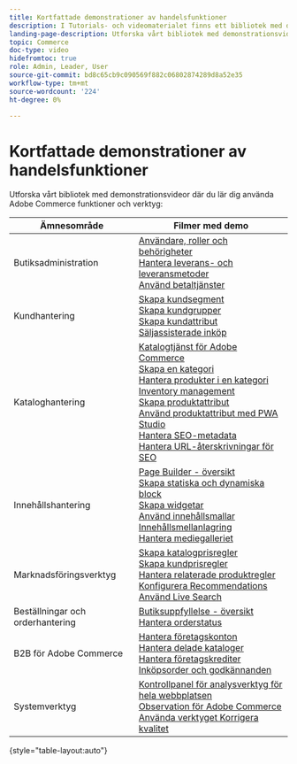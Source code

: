 ```yaml
---
title: Kortfattade demonstrationer av handelsfunktioner
description: I Tutorials- och videomaterialet finns ett bibliotek med demonstrationsvideor som hjälper dig att lära dig hur du använder funktioner och verktyg i Commerce.
landing-page-description: Utforska vårt bibliotek med demonstrationsvideor som hjälper dig att lära dig hur du använder Adobe Commerce funktioner och verktyg.
topic: Commerce
doc-type: video
hidefromtoc: true
role: Admin, Leader, User
source-git-commit: bd8c65cb9c090569f882c06802874289d8a52e35
workflow-type: tm+mt
source-wordcount: '224'
ht-degree: 0%

---
```


# Kortfattade demonstrationer av handelsfunktioner

Utforska vårt bibliotek med demonstrationsvideor där du lär dig använda Adobe Commerce funktioner och verktyg:

| Ämnesområde | Filmer med demo |
| ------------ | ---------- |
| Butiksadministration | [Användare, roller och behörigheter](./merchant/users-roles-permissions.md) <br>[Hantera leverans- och leveransmetoder](./merchant/shipping-delivery.md) <br>[Använd betaltjänster](./merchant/payment-services.md) |
| Kundhantering | [Skapa kundsegment](./merchant/customer-segments.md) <br>[Skapa kundgrupper](./merchant/customer-groups.md) <br>[Skapa kundattribut](./merchant/customer-attributes.md) <br>[Säljassisterade inköp](./merchant/seller-assisted-shopping.md) |
| Kataloghantering | [Katalogtjänst för Adobe Commerce](./merchant/catalog-service.md) <br>[Skapa en kategori](./merchant/category-create.md) <br>[Hantera produkter i en kategori](./merchant/category-products.md) <br>[Inventory management](./merchant/inventory-management.md) <br>[Skapa produktattribut](./merchant/product-attributes-create.md) <br>[Använd produktattribut med PWA Studio](./merchant/product-attributes-pwa.md) <br>[Hantera SEO-metadata](./merchant/seo-metadata.md) <br>[Hantera URL-återskrivningar för SEO](./merchant/seo-url-rewrites.md) |
| Innehållshantering | [Page Builder - översikt](./merchant/page-builder-overview.md) <br>[Skapa statiska och dynamiska block](./merchant/static-dynamic-blocks.md) <br>[Skapa widgetar](./merchant/widgets.md) <br>[Använd innehållsmallar](./merchant/content-templates.md) <br>[Innehållsmellanlagring](./merchant/content-staging.md) <br>[Hantera mediegalleriet](./merchant/media-gallery.md) |
| Marknadsföringsverktyg | [Skapa katalogprisregler](./merchant/catalog-price-rules.md) <br>[Skapa kundprisregler](./merchant/cart-price-rules.md) <br>[Hantera relaterade produktregler](./merchant/related-product-rules.md) <br>[Konfigurera Recommendations](./merchant/product-recommendations.md) <br>[Använd Live Search](./merchant/live-search.md) |
| Beställningar och orderhantering | [Butiksuppfyllelse - översikt](./merchant/store-fulfillment.md) <br>[Hantera orderstatus](./merchant/order-status.md) |
| B2B för Adobe Commerce | [Hantera företagskonton](./merchant/b2b/company-accounts.md)  <br>[Hantera delade kataloger](./merchant/b2b/shared-catalogs.md) <br>[Hantera företagskrediter](./merchant/b2b/company-credit.md) <br>[Inköpsorder och godkännanden](./merchant/b2b/purchase-orders.md) |
| Systemverktyg | [Kontrollpanel för analysverktyg för hela webbplatsen](./tools/site-wide-analysis-tool.md) <br>[Observation för Adobe Commerce](./tools/observation-tool.md) <br>[Använda verktyget Korrigera kvalitet](./tools/quality-patch-tool.md) |

{style=&quot;table-layout:auto&quot;}